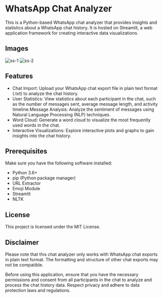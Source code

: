 # WhatsApp Chat Analyzer
This is a Python-based WhatsApp chat analyzer that provides insights and statistics about a WhatsApp chat history. It is hosted on Streamlit, a web application framework for creating interactive data visualizations.

## Images
![ss-1](https://github.com/ikunjshah/whatsapp-chat-analyzer/assets/74229403/e27e1acc-7b77-4850-97e6-a3e77f46c64b)
![ss-2](https://github.com/ikunjshah/whatsapp-chat-analyzer/assets/74229403/26841aaa-ac8a-4e36-be37-b299ab91a3aa)

## Features
<ul>
<li>Chat Import: Upload your WhatsApp chat export file in plain text format (.txt) to analyze the chat history.</li>
<li>User Statistics: View statistics about each participant in the chat, such as the number of messages sent, average message length, and activity timeline.</li?
<li>Message Analysis: Analyze the sentiment of messages using Natural Language Processing (NLP) techniques.</li>
<li>Word Cloud: Generate a word cloud to visualize the most frequently used words in the chat.</li>
<li>Interactive Visualizations: Explore interactive plots and graphs to gain insights into the chat history.</li>
</ul>

## Prerequisites
Make sure you have the following software installed:
<ul>
 <li>Python 3.6+</li>
 <li>pip (Python package manager)</li>
 <li>URL Extractor</li>
 <li>Emoji Module</li>
 <li>Streamlit</li>
 <li>NLTK</li>
 </ul>

## License
This project is licensed under the MIT License.

## Disclaimer
Please note that this chat analyzer only works with WhatsApp chat exports in plain text format. The formatting and structure of other chat exports may not be compatible.

Before using this application, ensure that you have the necessary permissions and consent from all participants in the chat to analyze and process the chat history data. Respect privacy and adhere to data protection laws and regulations.
